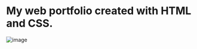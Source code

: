# My web portfolio created with HTML and CSS.
![image](https://user-images.githubusercontent.com/132527998/236105010-5215f62d-8c4f-4029-a0d4-13a2dc5da501.png)
